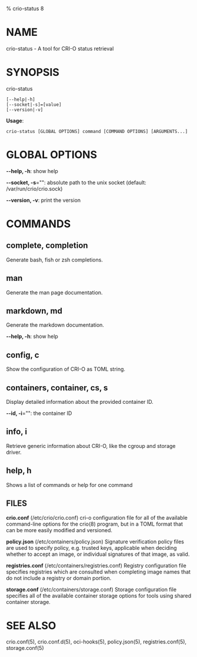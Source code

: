 [//]: <> "This file has been autogenerated, please do not edit"

% crio-status 8

# NAME

crio-status - A tool for CRI-O status retrieval

# SYNOPSIS

crio-status

```
[--help|-h]
[--socket|-s]=[value]
[--version|-v]
```

**Usage**:

```
crio-status [GLOBAL OPTIONS] command [COMMAND OPTIONS] [ARGUMENTS...]
```

# GLOBAL OPTIONS

**--help, -h**: show help

**--socket, -s**="": absolute path to the unix socket (default: /var/run/crio/crio.sock)

**--version, -v**: print the version


# COMMANDS

## complete, completion

Generate bash, fish or zsh completions.

## man

Generate the man page documentation.

## markdown, md

Generate the markdown documentation.

**--help, -h**: show help

## config, c

Show the configuration of CRI-O as TOML string.

## containers, container, cs, s

Display detailed information about the provided container ID.

**--id, -i**="": the container ID

## info, i

Retrieve generic information about CRI-O, like the cgroup and storage driver.

## help, h

Shows a list of commands or help for one command

## FILES

**crio.conf** (/etc/crio/crio.conf)
  cri-o configuration file for all of the available command-line options for
  the crio(8) program, but in a TOML format that can be more easily modified
  and versioned.

**policy.json** (/etc/containers/policy.json)
  Signature verification policy files are used to specify policy, e.g. trusted
  keys, applicable when deciding whether to accept an image, or individual
  signatures of that image, as valid.

**registries.conf** (/etc/containers/registries.conf)
  Registry configuration file specifies registries which are consulted when
  completing image names that do not include a registry or domain portion.

**storage.conf** (/etc/containers/storage.conf)
  Storage configuration file specifies all of the available container storage
  options for tools using shared container storage.

# SEE ALSO

crio.conf(5), crio.conf.d(5), oci-hooks(5), policy.json(5), registries.conf(5),
storage.conf(5)